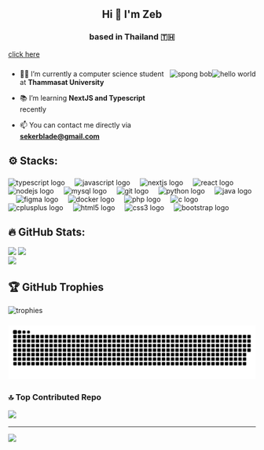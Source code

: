 <h2 align="center">Hi 👋 I'm Zeb</h2>

###

<h3 align="center"> based in Thailand 🇹🇭</h4>
<a href="https://zebastian-cstu.vercel.app/" target="_blank"> click here </a>

###

<img align="right" height="170" src="https://media.tenor.com/cX92mi1p-NYAAAAd/coding-anime.gif" alt="hello world" />
<img align="right" height="170" src="https://media.tenor.com/4IckGuTqWeYAAAAC/spongebob-squarepants-begging.gif" alt="spong bob" />



- 🧑‍🏫 I’m currently a computer science student at **Thammasat University**

- 📚 I’m learning **NextJS and Typescript** recently

- 📫 You can contact me directly via **sekerblade@gmail.com**





###


## ⚙️ Stacks:


###

<div align="left">
   <img src="https://cdn.jsdelivr.net/gh/devicons/devicon/icons/typescript/typescript-original.svg" height="30" alt="typescript logo"  />
  <img width="12" />
  <img src="https://cdn.jsdelivr.net/gh/devicons/devicon/icons/javascript/javascript-original.svg" height="30" alt="javascript logo"  />
   <img width="12" />
   <img src="https://skillicons.dev/icons?i=nextjs" height="30" alt="nextjs logo"  />
  <img width="12" />
  <img src="https://cdn.jsdelivr.net/gh/devicons/devicon/icons/react/react-original.svg" height="30" alt="react logo"  />
  <img width="12" />
  <img src="https://cdn.jsdelivr.net/gh/devicons/devicon/icons/nodejs/nodejs-original.svg" height="30" alt="nodejs logo"  />
  <img width="12" />
  <img src="https://cdn.jsdelivr.net/gh/devicons/devicon/icons/mysql/mysql-original.svg" height="30" alt="mysql logo"  />
  <img width="12" />
  <img src="https://cdn.jsdelivr.net/gh/devicons/devicon/icons/git/git-original.svg" height="30" alt="git logo"  />
  <img width="12" />
  <img src="https://cdn.jsdelivr.net/gh/devicons/devicon/icons/python/python-original.svg" height="30" alt="python logo"  />
  <img width="12" />
  <img src="https://cdn.jsdelivr.net/gh/devicons/devicon/icons/java/java-original.svg" height="30" alt="java logo"  />
  <img width="12" />
  <img src="https://cdn.jsdelivr.net/gh/devicons/devicon/icons/figma/figma-original.svg" height="30" alt="figma logo"  />
  <img width="12" />
  <img src="https://cdn.jsdelivr.net/gh/devicons/devicon/icons/docker/docker-original.svg" height="30" alt="docker logo"  />
  <img width="12" />
  <img src="https://cdn.jsdelivr.net/gh/devicons/devicon/icons/php/php-original.svg" height="30" alt="php logo"  />
  <img width="12" />
  <img src="https://cdn.jsdelivr.net/gh/devicons/devicon/icons/c/c-original.svg" height="30" alt="c logo"  />
  <img width="12" />
  <img src="https://cdn.jsdelivr.net/gh/devicons/devicon/icons/cplusplus/cplusplus-original.svg" height="30" alt="cplusplus logo"  />
  <img width="12" />
  <img src="https://cdn.jsdelivr.net/gh/devicons/devicon/icons/html5/html5-original.svg" height="30" alt="html5 logo"  />
  <img width="12" />
  <img src="https://cdn.jsdelivr.net/gh/devicons/devicon/icons/css3/css3-original.svg" height="30" alt="css3 logo"  />
  <img width="12" />
  <img src="https://cdn.jsdelivr.net/gh/devicons/devicon/icons/bootstrap/bootstrap-original.svg" height="30" alt="bootstrap logo"  />
  <img width="12" />
  
</div>

###



###



## 🔥 GitHub Stats:
![](https://github-readme-stats.vercel.app/api/top-langs/?username=sekerblade&theme=flag-india&hide_border=false&include_all_commits=false&count_private=false&layout=compact)
![](https://github-readme-stats.vercel.app/api?username=sekerblade&theme=monokai&hide_border=false&include_all_commits=false&count_private=false)<br/>
![](https://github-readme-streak-stats.herokuapp.com/?user=sekerblade&theme=great-gatsby&hide_border=false)<br/>



###
## 🏆 GitHub Trophies
<div align="left"><img src="https://github-profile-trophy.vercel.app/?username=sekerblade&theme=radical&no-frame=true&no-bg=false&margin-w=13" height="200" alt="trophies" /></div>


###
![Snake Animation](https://raw.githubusercontent.com/sekerblade/sekerblade/output/github-contribution-grid-snake.svg)


### 🔝 Top Contributed Repo
![](https://github-contributor-stats.vercel.app/api?username=sekerblade&limit=5&theme=dark&combine_all_yearly_contributions=true)

---
[![](https://visitcount.itsvg.in/api?id=sekerblade&icon=0&color=0)](https://visitcount.itsvg.in)

<!-- Proudly created with GPRM ( https://gprm.itsvg.in ) -->
